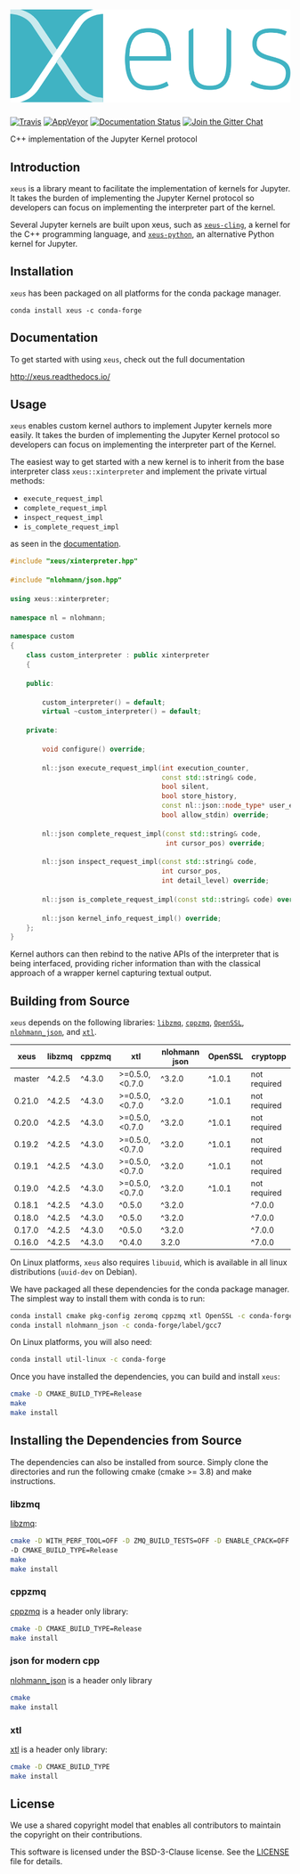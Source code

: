 # ![xeus](docs/source/xeus.svg)

[![Travis](https://travis-ci.org/QuantStack/xeus.svg?branch=master)](https://travis-ci.org/QuantStack/xeus)
[![AppVeyor](https://ci.appveyor.com/api/projects/status/5alkw5iiere4mox2?svg=true)](https://ci.appveyor.com/project/QuantStack/xeus)
[![Documentation Status](http://readthedocs.org/projects/xeus/badge/?version=latest)](https://xeus.readthedocs.io/en/latest/?badge=latest)
[![Join the Gitter Chat](https://badges.gitter.im/Join%20Chat.svg)](https://gitter.im/QuantStack/Lobby?utm_source=badge&utm_medium=badge&utm_campaign=pr-badge&utm_content=badge)

C++ implementation of the Jupyter Kernel protocol

## Introduction

`xeus` is a library meant to facilitate the implementation of kernels for Jupyter. It takes the
burden of implementing the Jupyter Kernel protocol so developers can focus on implementing the
interpreter part of the kernel.

Several Jupyter kernels are built upon xeus, such as [`xeus-cling`](https://github.com/QuantStack/xeus-cling),
a kernel for the C++ programming language, and [`xeus-python`](https://github.com/QuantStack/xeus-python), an alternative Python kernel for Jupyter.

## Installation

`xeus` has been packaged on all platforms for the conda package manager.

```
conda install xeus -c conda-forge
```

## Documentation

To get started with using `xeus`, check out the full documentation

http://xeus.readthedocs.io/

## Usage

`xeus` enables custom kernel authors to implement Jupyter kernels more easily. It takes the burden of implementing the Jupyter Kernel protocol so developers can focus on implementing the interpreter part of the Kernel.

The easiest way to get started with a new kernel is to inherit from the base interpreter class `xeus::xinterpreter` and implement the private virtual methods:

- `execute_request_impl`
- `complete_request_impl`
- `inspect_request_impl`
- `is_complete_request_impl`

as seen in the [documentation](http://xeus.readthedocs.io/).


```cpp
#include "xeus/xinterpreter.hpp"

#include "nlohmann/json.hpp"

using xeus::xinterpreter;

namespace nl = nlohmann;

namespace custom
{
    class custom_interpreter : public xinterpreter
    {

    public:

        custom_interpreter() = default;
        virtual ~custom_interpreter() = default;

    private:

        void configure() override;

        nl::json execute_request_impl(int execution_counter,
                                      const std::string& code,
                                      bool silent,
                                      bool store_history,
                                      const nl::json::node_type* user_expressions,
                                      bool allow_stdin) override;

        nl::json complete_request_impl(const std::string& code,
                                       int cursor_pos) override;

        nl::json inspect_request_impl(const std::string& code,
                                      int cursor_pos,
                                      int detail_level) override;

        nl::json is_complete_request_impl(const std::string& code) override;

        nl::json kernel_info_request_impl() override;
    };
}
```

Kernel authors can then rebind to the native APIs of the interpreter that is being interfaced, providing richer information than with the classical approach of a wrapper kernel capturing textual output.

## Building from Source

`xeus` depends on the following libraries: [`libzmq`](https://github.com/zeromq/libzmq),
[`cppzmq`](https://github.com/zeromq/cppzmq), [`OpenSSL`](https://github.com/openssl/openssl),
[`nlohmann_json`](https://github.com/nlohmann/json), and [`xtl`](https://github.com/QuantStack/xtl).

|  xeus  | libzmq  | cppzmq  |   xtl          | nlohmann json | OpenSSL |    cryptopp    |
|--------|---------|---------|----------------|---------------|---------|----------------|
| master |  ^4.2.5 |  ^4.3.0 | >=0.5.0,<0.7.0 |      ^3.2.0   |  ^1.0.1 |  not required  |
| 0.21.0 |  ^4.2.5 |  ^4.3.0 | >=0.5.0,<0.7.0 |      ^3.2.0   |  ^1.0.1 |  not required  |
| 0.20.0 |  ^4.2.5 |  ^4.3.0 | >=0.5.0,<0.7.0 |      ^3.2.0   |  ^1.0.1 |  not required  |
| 0.19.2 |  ^4.2.5 |  ^4.3.0 | >=0.5.0,<0.7.0 |      ^3.2.0   |  ^1.0.1 |  not required  |
| 0.19.1 |  ^4.2.5 |  ^4.3.0 | >=0.5.0,<0.7.0 |      ^3.2.0   |  ^1.0.1 |  not required  |
| 0.19.0 |  ^4.2.5 |  ^4.3.0 | >=0.5.0,<0.7.0 |      ^3.2.0   |  ^1.0.1 |  not required  |
| 0.18.1 |  ^4.2.5 |  ^4.3.0 | ^0.5.0         |      ^3.2.0   |         |         ^7.0.0 |
| 0.18.0 |  ^4.2.5 |  ^4.3.0 | ^0.5.0         |      ^3.2.0   |         |         ^7.0.0 |
| 0.17.0 |  ^4.2.5 |  ^4.3.0 | ^0.5.0         |      ^3.2.0   |         |         ^7.0.0 |
| 0.16.0 |  ^4.2.5 |  ^4.3.0 | ^0.4.0         |       3.2.0   |         |         ^7.0.0 |

On Linux platforms, `xeus` also requires `libuuid`, which is available in all linux distributions (`uuid-dev` on Debian).

We have packaged all these dependencies for the conda package manager. The simplest way to install them with
conda is to run:

```bash
conda install cmake pkg-config zeromq cppzmq xtl OpenSSL -c conda-forge
conda install nlohmann_json -c conda-forge/label/gcc7
```

On Linux platforms, you will also need:

```bash
conda install util-linux -c conda-forge
```

Once you have installed the dependencies, you can build and install `xeus`:

```bash
cmake -D CMAKE_BUILD_TYPE=Release
make
make install
```

## Installing the Dependencies from Source

The dependencies can also be installed from source. Simply clone the directories and run the following cmake (cmake >= 3.8)  and make instructions.

### libzmq

[libzmq](https://github.com/zeromq/libzmq):

```bash
cmake -D WITH_PERF_TOOL=OFF -D ZMQ_BUILD_TESTS=OFF -D ENABLE_CPACK=OFF
-D CMAKE_BUILD_TYPE=Release
make
make install
```

### cppzmq

[cppzmq](https://github.com/zeromq/cppzmq) is a header only library:

```bash
cmake -D CMAKE_BUILD_TYPE=Release
make install
```

### json for modern cpp

[nlohmann_json](https://github.com/nlohmann/json) is a header only library

```bash
cmake
make install
```

### xtl

[xtl](https://github.com/QuantStack/xtl) is a header only library:

```bash
cmake -D CMAKE_BUILD_TYPE
make install
```

## License

We use a shared copyright model that enables all contributors to maintain the
copyright on their contributions.

This software is licensed under the BSD-3-Clause license. See the [LICENSE](LICENSE) file for details.
